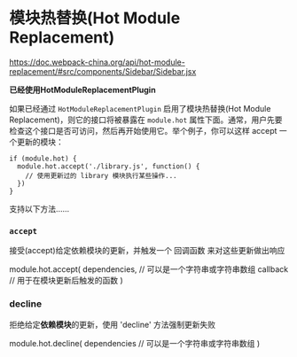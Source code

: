 模块热替换(Hot Module Replacement)
======

https://doc.webpack-china.org/api/hot-module-replacement/#src/components/Sidebar/Sidebar.jsx

**已经使用HotModuleReplacementPlugin**

如果已经通过 `HotModuleReplacementPlugin` 启用了模块热替换(Hot Module Replacement)，则它的接口将被暴露在 `module.hot` 属性下面。通常，用户先要检查这个接口是否可访问，然后再开始使用它。举个例子，你可以这样 accept 一个更新的模块：

```
if (module.hot) {
  module.hot.accept('./library.js', function() {
    // 使用更新过的 library 模块执行某些操作...
  })
}
```

支持以下方法……

### `accept`

接受(accept)给定依赖模块的更新，并触发一个 回调函数 来对这些更新做出响应

module.hot.accept(
  dependencies, // 可以是一个字符串或字符串数组
  callback // 用于在模块更新后触发的函数
)


### decline

拒绝给定**依赖模块**的更新，使用 'decline' 方法强制更新失败

module.hot.decline(
  dependencies // 可以是一个字符串或字符串数组
)